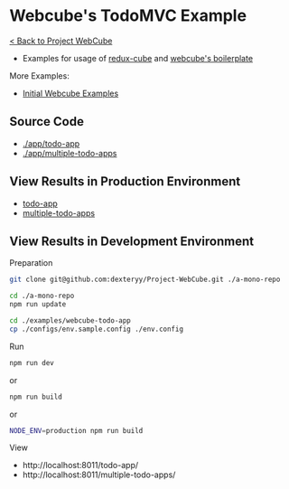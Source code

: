 # Webcube's TodoMVC Example

[< Back to Project WebCube](https://github.com/dexteryy/Project-WebCube/)

* Examples for usage of [redux-cube](https://github.com/dexteryy/Project-WebCube/tree/master/packages/redux-cube) and [webcube's boilerplate](https://github.com/dexteryy/Project-WebCube/tree/master/packages/webcube/boilerplate)

More Examples:

* [Initial Webcube Examples](https://github.com/dexteryy/Project-WebCube/)

## Source Code

* [./app/todo-app](./app/todo-app)
* [./app/multiple-todo-apps](./app/multiple-todo-apps)

## View Results in Production Environment

* [todo-app](https://app.cubemage.cn/todo-app/index.html)
* [multiple-todo-apps](https://app.cubemage.cn/multiple-todo-apps/index.html)

## View Results in Development Environment

Preparation

```bash
git clone git@github.com:dexteryy/Project-WebCube.git ./a-mono-repo
```

```bash
cd ./a-mono-repo
npm run update
```

```bash
cd ./examples/webcube-todo-app
cp ./configs/env.sample.config ./env.config
```

Run

```bash
npm run dev
```

or

```bash
npm run build
```

or

```bash
NODE_ENV=production npm run build
```

View

* http://localhost:8011/todo-app/
* http://localhost:8011/multiple-todo-apps/
